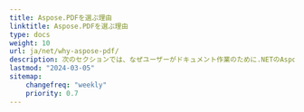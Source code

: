 ```yaml
---
title: Aspose.PDFを選ぶ理由
linktitle: Aspose.PDFを選ぶ理由
type: docs
weight: 10
url: ja/net/why-aspose-pdf/
description: 次のセクションでは、なぜユーザーがドキュメント作業のために.NETのAspose.PDFを選ぶのかを説明します。
lastmod: "2024-03-05"
sitemap:
    changefreq: "weekly"
    priority: 0.7
---
```

